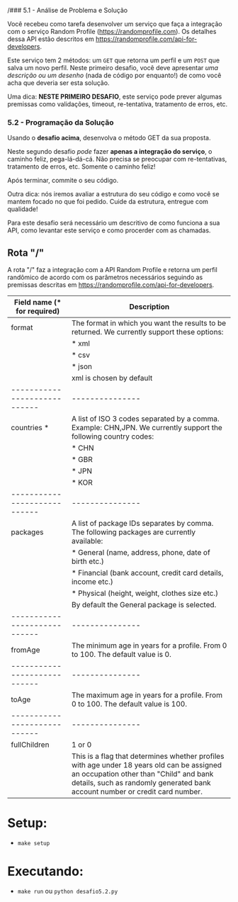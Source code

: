 /### 5.1 - Análise de Problema e Solução

Você recebeu como tarefa desenvolver um serviço que faça a integração com o serviço Random Profile (https://randomprofile.com).
Os detalhes dessa API estão descritos em https://randomprofile.com/api-for-developers.

Este serviço tem 2 métodos: um `GET` que retorna um perfil e um `POST` que salva um novo perfil.
Neste primeiro desafio, você deve apresentar *uma descrição ou um desenho* (nada de código por enquanto!) de como você acha que deveria ser esta solução.

Uma dica: **NESTE PRIMEIRO DESAFIO**, este serviço pode prever algumas premissas como validações, timeout, re-tentativa, tratamento de erros, etc.



### 5.2 - Programação da Solução

Usando o **desafio acima**, desenvolva o método GET da sua proposta.

Neste segundo desafio *pode* fazer **apenas a integração do serviço**, o caminho feliz, pega-lá-dá-cá. 
Não precisa se preocupar com re-tentativas, tratamento de erros, etc. Somente o caminho feliz!

Após terminar, commite o seu código.

Outra dica: nós iremos avaliar a estrutura do seu código e como você se mantem focado no que foi pedido. Cuide da estrutura, entregue com qualidade!

Para este desafio será necessário um descritivo de como funciona a sua API, como levantar este serviço e como procerder com as chamadas.


## Rota "/"
A rota "/" faz a integração com a API Random Profile e retorna um perfil randômico de acordo com os parâmetros necessários seguindo as premissas descritas em https://randomprofile.com/api-for-developers.

Field name (* for required) | Description
----------------------------|--------------
format                      | The format in which you want the results to be returned. We currently support these options:
                            | * xml
                            | * csv
                            | * json
                            | xml is chosen by default
----------------------------|---------------
countries *                 | A list of ISO 3 codes separated by a comma. Example: CHN,JPN. We currently support the following country codes:
                            | * CHN
                            | * GBR
                            | * JPN
                            | * KOR
----------------------------|---------------
packages                    | A list of package IDs separates by comma. The following packages are currently available:
                            | * General (name, address, phone, date of birth etc.)
                            | * Financial (bank account, credit card details, income etc.)
                            | * Physical (height, weight, clothes size etc.)
                            | By default the General package is selected.
----------------------------|---------------
fromAge                     | The minimum age in years for a profile. From 0 to 100. The default value is 0.
----------------------------|---------------
toAge                       | The maximum age in years for a profile. From 0 to 100. The default value is 100.
----------------------------|---------------
fullChildren                | 1 or 0
                            | This is a flag that determines whether profiles with age under 18 years old can be assigned an occupation other than "Child" and bank details, such as randomly generated bank account number or credit card number.


# Setup:

- `make setup`

# Executando:

- `make run` ou `python desafio5.2.py`